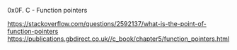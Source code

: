 0x0F. C - Function pointers

https://stackoverflow.com/questions/2592137/what-is-the-point-of-function-pointers
https://publications.gbdirect.co.uk//c_book/chapter5/function_pointers.html


